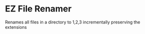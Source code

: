 # EZ File Renamer

Renames all files in a directory to 1,2,3 incrementally preserving the extensions



